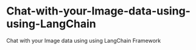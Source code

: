 # Chat-with-your-Image-data-using-using-LangChain
Chat with your Image data using using LangChain Framework
